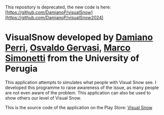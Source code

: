 This repository is deprecated, the new code is here: [https://github.com/DamianoP/visualSnow](https://github.com/DamianoP/visualSnow2024)

# VisualSnow developed by [Damiano Perri](https://www.damianoperri.it/), [Osvaldo Gervasi](https://ogervasi.unipg.it/), [Marco Simonetti](https://www.researchgate.net/profile/Marco-Simonetti-6) from the University of Perugia

This application attempts to simulates what people with Visual Snow see.
I developed this programme to raise awareness of the issue, as many people are not even aware of the problem.
This application can also be used to show others our level of Visual Snow.

This is the source code of the application on the Play Store: [Visual Snow](https://play.google.com/store/apps/details?id=com.damianop.visualsnow)

